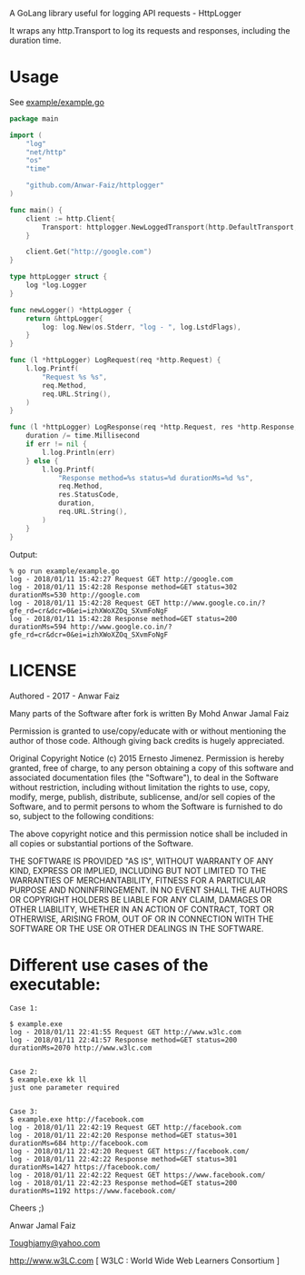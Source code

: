 A GoLang library useful for logging API requests - HttpLogger

It wraps any http.Transport to log its requests and responses,
including the duration time.

# Usage

See [example/example.go](example/example.go)

```go
package main

import (
	"log"
	"net/http"
	"os"
	"time"

	"github.com/Anwar-Faiz/httplogger"
)

func main() {
	client := http.Client{
		Transport: httplogger.NewLoggedTransport(http.DefaultTransport, newLogger()),
	}

	client.Get("http://google.com")
}

type httpLogger struct {
	log *log.Logger
}

func newLogger() *httpLogger {
	return &httpLogger{
		log: log.New(os.Stderr, "log - ", log.LstdFlags),
	}
}

func (l *httpLogger) LogRequest(req *http.Request) {
	l.log.Printf(
		"Request %s %s",
		req.Method,
		req.URL.String(),
	)
}

func (l *httpLogger) LogResponse(req *http.Request, res *http.Response, err error, duration time.Duration) {
	duration /= time.Millisecond
	if err != nil {
		l.log.Println(err)
	} else {
		l.log.Printf(
			"Response method=%s status=%d durationMs=%d %s",
			req.Method,
			res.StatusCode,
			duration,
			req.URL.String(),
		)
	}
}
```

Output:

```
% go run example/example.go
log - 2018/01/11 15:42:27 Request GET http://google.com
log - 2018/01/11 15:42:28 Response method=GET status=302 durationMs=530 http://google.com
log - 2018/01/11 15:42:28 Request GET http://www.google.co.in/?gfe_rd=cr&dcr=0&ei=izhXWoXZOq_SXvmFoNgF
log - 2018/01/11 15:42:28 Response method=GET status=200 durationMs=594 http://www.google.co.in/?gfe_rd=cr&dcr=0&ei=izhXWoXZOq_SXvmFoNgF
```

# LICENSE

Authored - 2017 - Anwar Faiz

Many parts of the Software after fork is written By Mohd Anwar Jamal Faiz

Permission is granted to use/copy/educate with or without mentioning the author of those code. Although giving back credits is hugely appreciated. 

Original Copyright Notice (c) 2015 Ernesto Jimenez. Permission is hereby granted, free of charge, to any person obtaining a copy of this software and associated documentation files (the "Software"), to deal in the Software without restriction, including without limitation the rights to use, copy, modify, merge, publish, distribute, sublicense, and/or sell copies of the Software, and to permit persons to whom the Software is furnished to do so, subject to the following conditions:

The above copyright notice and this permission notice shall be included in all copies or substantial portions of the Software.

THE SOFTWARE IS PROVIDED "AS IS", WITHOUT WARRANTY OF ANY KIND, EXPRESS OR IMPLIED, INCLUDING BUT NOT LIMITED TO THE WARRANTIES OF MERCHANTABILITY, FITNESS FOR A PARTICULAR PURPOSE AND NONINFRINGEMENT. IN NO EVENT SHALL THE AUTHORS OR COPYRIGHT HOLDERS BE LIABLE FOR ANY CLAIM, DAMAGES OR OTHER LIABILITY, WHETHER IN AN ACTION OF CONTRACT, TORT OR OTHERWISE, ARISING FROM, OUT OF OR IN CONNECTION WITH THE SOFTWARE OR THE USE OR OTHER DEALINGS IN THE SOFTWARE.



# Different use cases of the executable:

```
Case 1:

$ example.exe
log - 2018/01/11 22:41:55 Request GET http://www.w3lc.com
log - 2018/01/11 22:41:57 Response method=GET status=200 durationMs=2070 http://www.w3lc.com


Case 2:
$ example.exe kk ll
just one parameter required


Case 3:
$ example.exe http://facebook.com
log - 2018/01/11 22:42:19 Request GET http://facebook.com
log - 2018/01/11 22:42:20 Response method=GET status=301 durationMs=684 http://facebook.com
log - 2018/01/11 22:42:20 Request GET https://facebook.com/
log - 2018/01/11 22:42:22 Response method=GET status=301 durationMs=1427 https://facebook.com/
log - 2018/01/11 22:42:22 Request GET https://www.facebook.com/
log - 2018/01/11 22:42:23 Response method=GET status=200 durationMs=1192 https://www.facebook.com/
```


Cheers ;)

Anwar Jamal Faiz

Toughjamy@yahoo.com

http://www.w3LC.com  [ W3LC : World Wide Web Learners Consortium ]